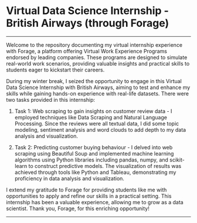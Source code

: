 # Virtual Data Science Internship - British Airways (through Forage)
---

Welcome to the repository documenting my virtual internship experience with Forage, a platform offering Virtual Work Experience Programs endorsed by leading companies. These programs are designed to simulate real-world work scenarios, providing valuable insights and practical skills to students eager to kickstart their careers. 

During my winter break, I seized the opportunity to engage in this Virtual Data Science Internship with British Airways, aiming to test and enhance my skills while gaining hands-on experience with real-life datasets. There were two tasks provided in this internship:

1) Task 1: Web scraping to gain insights on customer review data - I employed techniques like Data Scraping and Natural Language Processing. Since the reviews were all textual data, I did some topic modeling, sentiment analysis and word clouds to add depth to my data analysis and visualization. 
   
3) Task 2: Predicting customer buying behaviour - I delved into web scraping using Beautiful Soup and implemented machine learning algorithms using Python libraries including pandas, numpy, and scikit-learn to construct predictive models. The visualization of results was achieved through tools like Python and Tableau, demonstrating my proficiency in data analysis and visualization.

I extend my gratitude to Forage for providing students like me with opportunities to apply and refine our skills in a practical setting. This internship has been a valuable experience, allowing me to grow as a data scientist. Thank you, Forage, for this enriching opportunity!

---
 

